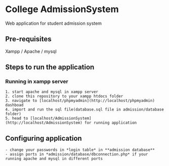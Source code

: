 # College AdmissionSystem
Web application for student admission system

## Pre-requisites
  Xampp / Apache / mysql

  ## Steps to run the application
   ### Running in xampp server
    1. start apache and mysql in xampp server
    2. clone this repository to your xampp htdocs folder
    3. navigate to [localhost/phpmyadmin](http://localhost/phpmyadmin) dashboad
    4. import and run the sql file(database.sql file in admission/database folder)
    5. head to [localhost/AdmissionSystem](http://localhost/AdmissionSystem) for running application
        
  ## Configuring application
    - change your passwords in *login table* in **admission database**
    - assign ports in *admission/database/dbconnection.php* if your running apache and mysql in different ports
